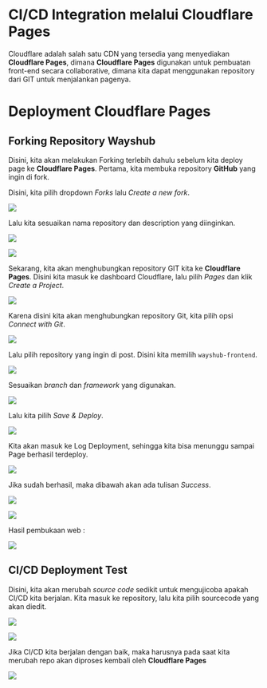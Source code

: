 # CI/CD Integration melalui Cloudflare Pages
Cloudflare adalah salah satu CDN yang tersedia yang menyediakan **Cloudflare Pages**, dimana **Cloudflare Pages** digunakan untuk pembuatan front-end secara collaborative, dimana kita dapat menggunakan repository dari GIT untuk menjalankan pagenya.

# Deployment Cloudflare Pages
## Forking Repository Wayshub
Disini, kita akan melakukan Forking terlebih dahulu sebelum kita deploy page ke **Cloudflare Pages**.
Pertama, kita membuka repository **GitHub** yang ingin di fork.

Disini, kita pilih dropdown _Forks_ lalu _Create a new fork_.

![](https://github.com/ademuh/devops13-dumbways-s1/blob/main/day-5/media/1.png?raw=true)

Lalu kita sesuaikan nama repository dan description yang diinginkan.

![](https://github.com/ademuh/devops13-dumbways-s1/blob/main/day-5/media/2new.png?raw=true)

![](https://github.com/ademuh/devops13-dumbways-s1/blob/main/day-5/media/3.png?raw=true)

Sekarang, kita akan menghubungkan repository GIT kita ke **Cloudflare Pages**.
Disini kita masuk ke dashboard Cloudflare, lalu pilih _Pages_ dan klik _Create a Project_.

![](https://github.com/ademuh/devops13-dumbways-s1/blob/main/day-5/media/6.png?raw=true)

Karena disini kita akan menghubungkan repository Git, kita pilih opsi _Connect with Git_.

![](https://github.com/ademuh/devops13-dumbways-s1/blob/main/day-5/media/7.png?raw=true)

Lalu pilih repository yang ingin di post. Disini kita memilih `wayshub-frontend`.

![](https://github.com/ademuh/devops13-dumbways-s1/blob/main/day-5/media/8.png?raw=true)

Sesuaikan _branch_ dan _framework_ yang digunakan.

![](https://github.com/ademuh/devops13-dumbways-s1/blob/main/day-5/media/9.png?raw=true)

Lalu kita pilih _Save & Deploy_.

![](https://github.com/ademuh/devops13-dumbways-s1/blob/main/day-5/media/10.png?raw=true)

Kita akan masuk ke Log Deployment, sehingga kita bisa menunggu sampai Page berhasil terdeploy.

![](https://github.com/ademuh/devops13-dumbways-s1/blob/main/day-5/media/11.png?raw=true)

Jika sudah berhasil, maka dibawah akan ada tulisan _Success_.

![](https://github.com/ademuh/devops13-dumbways-s1/blob/main/day-5/media/13.png?raw=true)

![](https://github.com/ademuh/devops13-dumbways-s1/blob/main/day-5/media/14.png?raw=true)

Hasil pembukaan web :

![](https://github.com/ademuh/devops13-dumbways-s1/blob/main/day-5/media/15.png?raw=true)

## CI/CD Deployment Test

Disini, kita akan merubah _source code_ sedikit untuk mengujicoba apakah CI/CD kita berjalan.
Kita masuk ke repository, lalu kita pilih sourcecode yang akan diedit.

![](https://github.com/ademuh/devops13-dumbways-s1/blob/main/day-5/media/16.png?raw=true)

![](https://github.com/ademuh/devops13-dumbways-s1/blob/main/day-5/media/17.png?raw=true)

Jika CI/CD kita berjalan dengan baik, maka harusnya pada saat kita merubah repo akan diproses kembali oleh **Cloudflare Pages**

![](https://github.com/ademuh/devops13-dumbways-s1/blob/main/day-5/media/18.png?raw=true)
